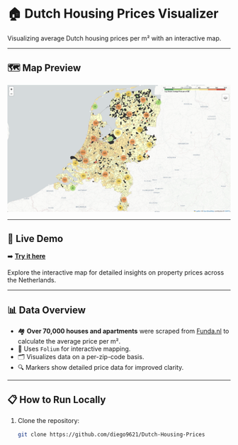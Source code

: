 # 🏠 Dutch Housing Prices Visualizer

Visualizing average Dutch housing prices per m² with an interactive map.

---

## 🗺️ Map Preview
<p align="center">
  <img src="Preview.png" alt="Map Preview" width="600"/>
</p>

---

## 🚀 Live Demo
➡️ **[Try it here](https://cozy-griffin-29a30e.netlify.app/map.html)**  

Explore the interactive map for detailed insights on property prices across the Netherlands.

---

## 📊 Data Overview
- 🏘️ **Over 70,000 houses and apartments** were scraped from [Funda.nl](https://www.funda.nl) to calculate the average price per m².
- 📍 Uses `Folium` for interactive mapping.
- 🗂️ Visualizes data on a per-zip-code basis.
- 🔍 Markers show detailed price data for improved clarity.

---

## 📋 How to Run Locally
1. Clone the repository:  
   ```bash
   git clone https://github.com/diego9621/Dutch-Housing-Prices
